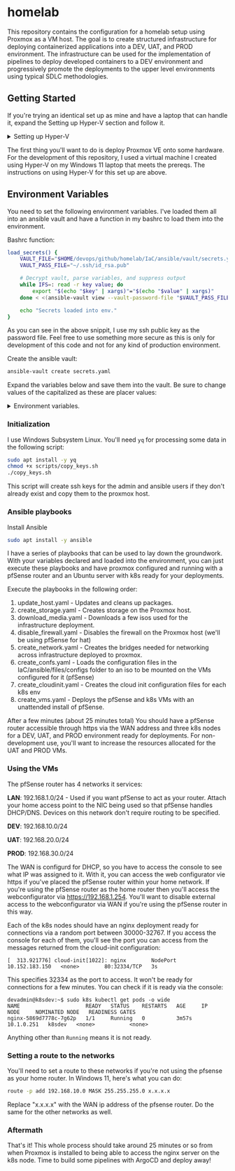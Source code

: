 # homelab

This repository contains the configuration for a homelab setup using Proxmox as a VM host. The goal is to create structured infrastructure for deploying containerized applications into a DEV, UAT, and PROD environment. The infrastructure can be used for the implementation of pipelines to deploy developed containers to a DEV environment and progressively promote the deployments to the upper level environments using typical SDLC methodologies.

## Getting Started

If you're trying an identical set up as mine and have a laptop that can handle it, expand the Setting up Hyper-V section and follow it.

<details>
<summary>Setting up Hyper-V</summary>

My 7th gen X1 carbon is dated and not a whole lot to rave about, but it handled the job well. If you have a laptop with similar or better specs, then this might work for you as a quick and dirty development environment for this:

1. Enable Intel VT-x/VT-d in BIOS
2. Install Hyper-V by opening `appwiz.cpl`, clicking `Turn Windows features on or off` -> Check `Hyper-V` -> Follow prompts and reboot to complete the install.
3. Download [ProxMox ISO | https://enterprise.proxmox.com/iso/proxmox-ve_8.3-1.iso]
4. Execute the powershell script in the scripts folder
5. Run the `hyperv_init.ps1` powershell script

### Script Explanation:
The script first defines the names for the external and internal switches, retrieves the network adapter connected to the internet, and creates an external switch using that adapter. It then creates an internal switch for private networking. The script proceeds to define the VM's name, ISO file path, memory size, and disk size, creating a new VM with these specifications. Secure boot is disabled for the VM, and a virtual hard disk is added. Three network adapters are attached to the VM: two to the external switch and one to the internal switch, with MAC address spoofing enabled for all three. Finally, the ISO file is set as the DVD drive for the VM.

</details>

The first thing you'll want to do is deploy Proxmox VE onto some hardware. For the development of this repository, I used a virtual machine I created using Hyper-V on my Windows 11 laptop that meets the prereqs. The instructions on using Hyper-V for this set up are above.

## Environment Variables

You need to set the following environment variables. I've loaded them all into an ansible vault and have a function in my bashrc to load them into the environment.

Bashrc function:
```sh
load_secrets() {
    VAULT_FILE="$HOME/devops/github/homelab/IaC/ansible/vault/secrets.yaml"
    VAULT_PASS_FILE="~/.ssh/id_rsa.pub"

    # Decrypt vault, parse variables, and suppress output
    while IFS=: read -r key value; do
        export "$(echo "$key" | xargs)"="$(echo "$value" | xargs)"
    done < <(ansible-vault view --vault-password-file "$VAULT_PASS_FILE" "$VAULT_FILE" | grep ': ')

    echo "Secrets loaded into env."
}
```

As you can see in the above snippit, I use my ssh public key as the password file. Feel free to use something more secure as this is only for development of this code and not for any kind of production environment.

Create the ansible vault:

```sh
ansible-vault create secrets.yaml
```

Expand the variables below and save them into the vault. Be sure to change values of the capitalized as these are placer values:

<details>
<summary>Environment variables.</summary>

```
## Local Env
DOWNLOADS_DIRECTORY: "PATH/TO/YOUR/DOWNLOADS ie /home/USER/downloads"
DOMAIN: "DOMAIN ie mydomain (not mydomain.com)"
NETWORK: "NETWORK/MASK ie. 192.168.1.0/24"

## Admin
ADMIN_EMAIL: 'ADMIN EMAIL'
ADMIN_USERNAME: 'ADMIN USERNAME'
ADMIN_PASSWORD: 'ADMIN PASSWORD'
ADMIN_SSH_KEY: "/PATH/TO/HOME/.ssh/id_rsa"
BCRYPT_HASH: 'BCRYPT HASH ie $2y$10$VNjnPaCTPzs242eQ8rYl8OmGB9iqCzZHAZmCbvH2RK5FN27snyFJ.'

# The above bcrypt hash was generated using "htpasswd -bnBC 10 "" pfsense | tr -d ':\n'" You'll want to use the same thing you are using for ADMIN PASSWORD as opposed to "pfsense"

## Root
ROOT_PASSWORD: 'ROOT PASSWORD'

## Proxmox
PM_USER: "PROXMOX USER ie. root"
PM_PASSWORD: "PROXMOX USER PASSWORD"
PM_ADDRESS: "PROXMOX IP ADDRESS":

## Ansible
ANSIBLE_SSH_KEY: "/PATH/TO/HOME/.ssh/ansible_key"
```
</details>

### Initialization

I use Windows Subsystem Linux. You'll need `yq` for processing some data in the following script:

``` sh
sudo apt install -y yq
chmod +x scripts/copy_keys.sh
./copy_keys.sh
```

This script will create ssh keys for the admin and ansible users if they don't already exist and copy them to the proxmox host.

### Ansible playbooks

Install Ansible

``` sh
sudo apt install -y ansible
```

I have a series of playbooks that can be used to lay down the groundwork. With your variables declared and loaded into the environment, you can just execute these playbooks and have proxmox configured and running with a pfSense router and an Ubuntu server with k8s ready for your deployments.

Execute the playbooks in the following order:

1. update_host.yaml - Updates and cleans up packages.
2. create_storage.yaml - Creates storage on the Proxmox host.
3. download_media.yaml - Downloads a few isos used for the infrastructure deployment.
4. disable_firewall.yaml - Disables the firewall on the Proxmox host (we'll be using pfSense for hat)
5. create_network.yaml - Creates the bridges needed for networking across infrastructure deployed to proxmox.
6. create_confs.yaml - Loads the configuration files in the IaC/ansible/files/configs folder to an iso to be mounted on the VMs configured for it (pfSense)
7. create_cloudinit.yaml - Creates the cloud init configuration files for each k8s env
8. create_vms.yaml - Deploys the pfSense and k8s VMs with an unattended install of pfSense.

After a few minutes (about 25 minutes total) You should have a pfSense router accessible through https via the WAN address and three k8s nodes for a DEV, UAT, and PROD environment ready for deployments. For non-development use, you'll want to increase the resources allocated for the UAT and PROD VMs.

### Using the VMs

The pfSense router has 4 networks it services:

**LAN**: 192.168.1.0/24 - Used if you want pfSense to act as your router. Attach your home access point to the NIC being used so that pfSense handles DHCP/DNS. Devices on this network don't require routing to be specified.

**DEV**: 192.168.10.0/24

**UAT**: 192.168.20.0/24

**PROD**: 192.168.30.0/24

The WAN is configurd for DHCP, so you have to access the console to see what IP was assigned to it. With it, you can access the web configurator vie https if you've placed the pfSense router within your home network. If you're using the pfSense router as the home router then you'll access the webconfigurator via https://192.168.1.254. You'll want to disable external access to the webconfigurator via WAN if you're using the pfSense router in this way.

Each of the k8s nodes should have an nginx deployment ready for connections via a random port between 30000-32767. If you access the console for each of them, you'll see the port you can access from the messages returned from the cloud-init configuration:

```
[  313.921776] cloud-init[1022]: nginx        NodePort    10.152.183.150   <none>        80:32334/TCP   3s
```

This specifies 32334 as the port to access. It won't be ready for connections for a few minutes. You can check if it is ready via the console:

```
devadmin@k8sdev:~$ sudo k8s kubectl get pods -o wide
NAME                     READY   STATUS    RESTARTS   AGE     IP           NODE     NOMINATED NODE   READINESS GATES
nginx-5869d7778c-7g62p   1/1     Running   0          3m57s   10.1.0.251   k8sdev   <none>           <none>
```

Anything other than `Running` means it is not ready.

### Setting a route to the networks

You'll need to set a route to these networks if you're not using the pfsense as your home router. In Windows 11, here's what you can do:

```sh
route -p add 192.168.10.0 MASK 255.255.255.0 x.x.x.x
```

Replace "x.x.x.x" with the WAN ip address of the pfsense router. Do the same for the other networks as well.

### Aftermath

That's it! This whole process should take around 25 minutes or so from when Proxmox is installed to being able to access the nginx server on the k8s node. Time to build some pipelines with ArgoCD and deploy away!
